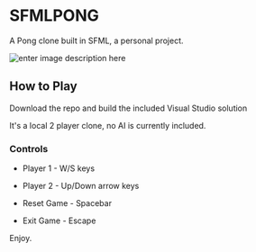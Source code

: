 # SFMLPONG
A Pong clone built in SFML, a personal project.

![enter image description here](https://files.catbox.moe/jvlysz.gif)

## How to Play 
Download the repo and build the included Visual Studio solution

It's a local 2 player clone, no AI is currently included.

### Controls

* Player 1 - W/S keys

* Player 2 - Up/Down arrow keys

* Reset Game - Spacebar

* Exit Game - Escape

Enjoy.

